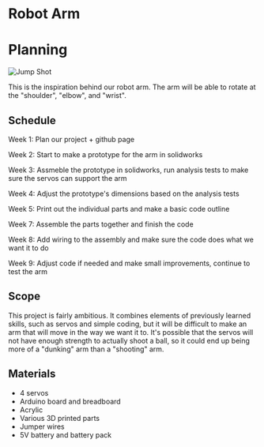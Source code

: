 # Robot Arm
# Planning
![Jump Shot](https://media0.giphy.com/media/mFPwfzj1iR8dy/giphy.gif "Inspiration behind robot arm") 

This is the inspiration behind our robot arm. The arm will be able to rotate at the "shoulder",                                      "elbow", and "wrist".

## Schedule
Week 1: Plan our project + github page

Week 2: Start to make a prototype for the arm in solidworks

Week 3: Assmeble the prototype in solidworks, run analysis tests to make sure the servos can support the arm

Week 4: Adjust the prototype's dimensions based on the analysis tests

Week 5: Print out the individual parts and make a basic code outline

Week 7: Assemble the parts together and finish the code

Week 8: Add wiring to the assembly and make sure the code does what we want it to do

Week 9: Adjust code if needed and make small improvements, continue to test the arm  


## Scope
This project is fairly ambitious. It combines elements of previously learned skills, such as servos and simple coding, but it will be difficult to make an arm that will move in the way we want it to. It's possible that the servos will not have enough strength to actually shoot a ball, so it could end up being more of a "dunking" arm than a "shooting" arm.

## Materials
* 4 servos
* Arduino board and breadboard
* Acrylic
* Various 3D printed parts
* Jumper wires
* 5V battery and battery pack

